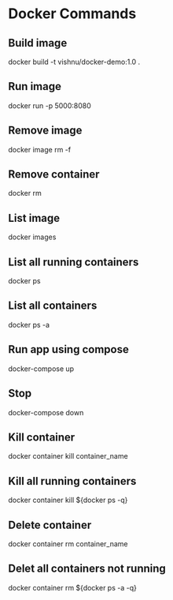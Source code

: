 # Docker Commands

## Build image
docker build -t vishnu/docker-demo:1.0 .

## Run image
docker run -p 5000:8080 <image-id>

## Remove image
docker image rm -f <image-id>

## Remove container
docker rm <container-id>

## List image
docker images

## List all running containers
docker ps

## List all containers
docker ps -a 

## Run app using compose
docker-compose up

## Stop
docker-compose down

## Kill container
docker container kill container_name

## Kill all running containers
docker container kill ${docker ps -q}

## Delete container
docker container rm container_name

## Delet all containers not running
docker container rm ${docker ps -a -q}
